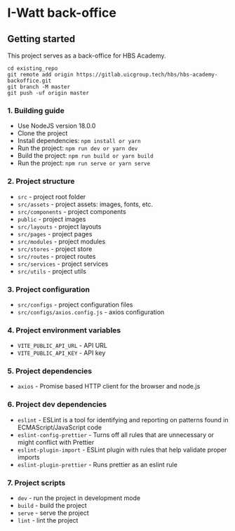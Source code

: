 # I-Watt back-office



## Getting started
This project serves as a back-office for HBS Academy. 



```
cd existing_repo
git remote add origin https://gitlab.uicgroup.tech/hbs/hbs-academy-backoffice.git
git branch -M master
git push -uf origin master
```

### 1. Building guide
- Use NodeJS version 18.0.0
- Clone the project
- Install dependencies: `npm install or yarn`
- Run the project: `npm run dev or yarn dev`
- Build the project: `npm run build or yarn build`
- Run the project: `npm run serve or yarn serve`

### 2. Project structure
- `src` - project root folder
- `src/assets` - project assets: images, fonts, etc.
- `src/components` - project components
- `public` - project images
- `src/layouts` - project layouts
- `src/pages` - project pages
- `src/modules` - project modules
- `src/stores` - project store
- `src/routes` - project routes
- `src/services` - project services
- `src/utils` - project utils

### 3. Project configuration
- `src/configs` - project configuration files
- `src/configs/axios.config.js` - axios configuration

### 4. Project environment variables
- `VITE_PUBLIC_API_URL` - API URL
- `VITE_PUBLIC_API_KEY` - API key

### 5. Project dependencies
- `axios` - Promise based HTTP client for the browser and node.js


### 6. Project dev dependencies
- `eslint` - ESLint is a tool for identifying and reporting on patterns found in ECMAScript/JavaScript code
- `eslint-config-prettier` - Turns off all rules that are unnecessary or might conflict with Prettier
- `eslint-plugin-import` - ESLint plugin with rules that help validate proper imports
- `eslint-plugin-prettier` - Runs prettier as an eslint rule

### 7. Project scripts
- `dev` - run the project in development mode
- `build` - build the project
- `serve` - serve the project
- `lint` - lint the project